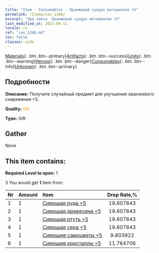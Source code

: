 ```yaml
---
title: "Item - Consumables - Оранжевый сундук материалов +5"
permalink: /Items/con_1268/
excerpt: "Эра хаоса  Оранжевый сундук материалов +5"
last_modified_at: 2021-04-11
locale: ru
ref: "con_1268.md"
toc: false
classes: wide
---
```

 [Materials](/ru/Items/){: .btn .btn--primary}[Artifacts](/ru/Items/Artifacts/){: .btn .btn--success}[Units](/ru/Items/Units/){: .btn .btn--warning}[Heroes](/ru/Items/Heroes/){: .btn .btn--danger}[Consumables](/ru/Items/Consumables/){: .btn .btn--info}[Unknown](/ru/Items/Unknown/){: .btn .btn--primary}

## Подробности
 **Описание:** Получите случайный предмет для улучшения оранжевого снаряжения +5.

 **Quality:** <span style="color: #FF8C00">OK</span>

 **Type:** Gift

## Gather

  None

## This item contains:

 **Required Level to open:** 1

 3 You would get **1** item  from:

  | Nr | Amount |     Item    | Drop Rate,% |
  |:---|:-------|:------------|:---------:|
  | 1 | 1 | [Сияющая руда +5](/ru/Items/mat_96/) | 19.607843 | 
  | 2 | 1 | [Сияющая древесина +5](/ru/Items/mat_97/) | 19.607843 | 
  | 3 | 1 | [Сияющая ртуть +5](/ru/Items/mat_98/) | 19.607843 | 
  | 4 | 1 | [Сияющая сера +5](/ru/Items/mat_99/) | 19.607843 | 
  | 5 | 1 | [Сияющие самоцветы +5](/ru/Items/mat_100/) | 9.803922 | 
  | 6 | 1 | [Сияющие кристаллы +5](/ru/Items/mat_101/) | 11.764706 | 
